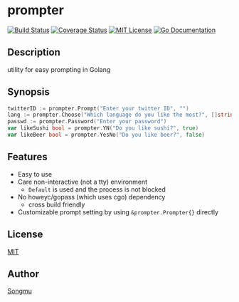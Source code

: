 prompter
=======

[![Build Status](https://travis-ci.org/Songmu/prompter.png?branch=master)][travis]
[![Coverage Status](https://coveralls.io/repos/Songmu/prompter/badge.png?branch=master)][coveralls]
[![MIT License](http://img.shields.io/badge/license-MIT-blue.svg?style=flat-square)][license]
[![Go Documentation](http://img.shields.io/badge/go-documentation-blue.svg?style=flat-square)][godocs]

[travis]: https://travis-ci.org/Songmu/prompter
[coveralls]: https://coveralls.io/r/Songmu/prompter?branch=master
[license]: https://github.com/Songmu/prompter/blob/master/LICENSE
[godocs]: http://godoc.org/github.com/Songmu/prompter

## Description

utility for easy prompting in Golang

## Synopsis

```go
twitterID := prompter.Prompt("Enter your twitter ID", "")
lang := prompter.Choose("Which language do you like the most?", []string{"Perl", "Golang", "Scala", "Ruby"}, "Perl")
passwd := prompter.Password("Enter your password")
var likeSushi bool = prompter.YN("Do you like sushi?", true)
var likeBeer bool = prompter.YesNo("Do you like beer?", false)
```

## Features

- Easy to use
- Care non-interactive (not a tty) environment
  - `Default` is used and the process is not blocked
- No howeyc/gopass (which uses cgo) dependency
  - cross build friendly
- Customizable prompt setting by using `&prompter.Prompter{}` directly

## License

[MIT][license]

## Author

[Songmu](https://github.com/Songmu)
